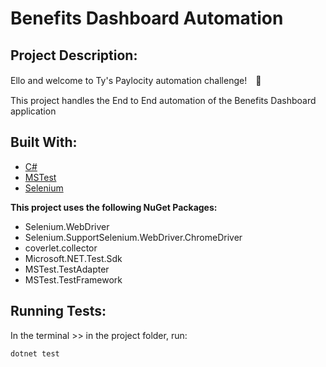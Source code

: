 ﻿# Benefits Dashboard Automation

## Project Description:

Ello and welcome to Ty's Paylocity automation challenge!　:japanese_ogre:

This project handles the End to End automation of the Benefits Dashboard application

## Built With:

* [C#](https://docs.microsoft.com/en-us/dotnet/csharp/)
* [MSTest](https://docs.microsoft.com/en-us/dotnet/core/testing/unit-testing-with-mstest)
* [Selenium](https://www.selenium.dev/)

**This project uses the following NuGet Packages:**

* Selenium.WebDriver
* Selenium.SupportSelenium.WebDriver.ChromeDriver
* coverlet.collector
* Microsoft.NET.Test.Sdk
* MSTest.TestAdapter
* MSTest.TestFramework

## Running Tests:

In the terminal >> in the project folder, run:

`dotnet test`